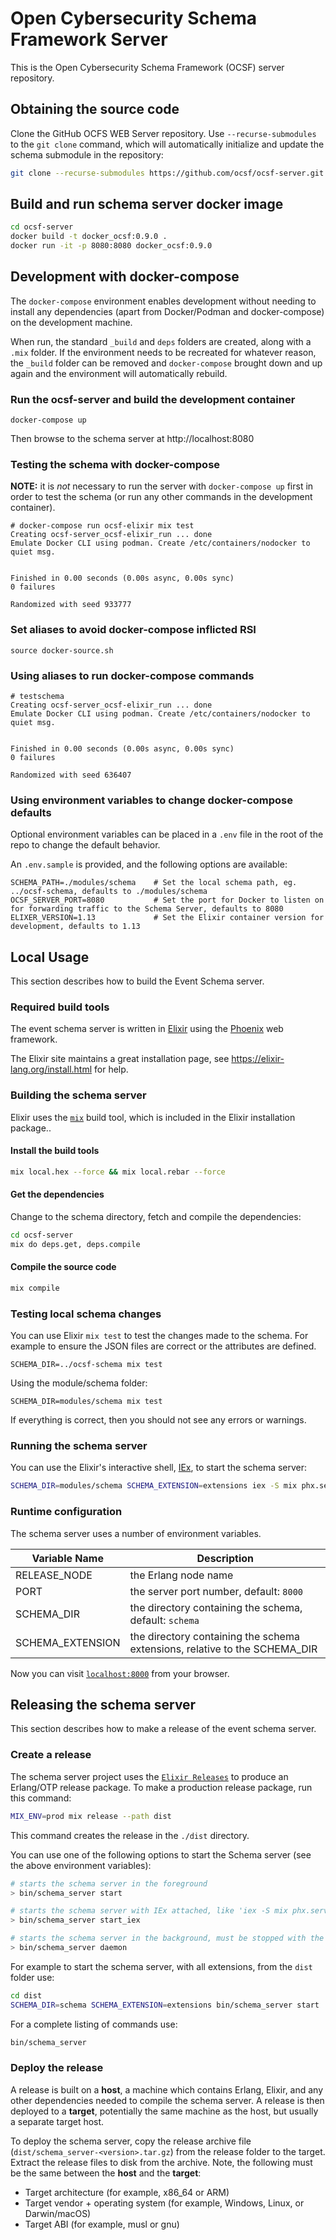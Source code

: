 # Open Cybersecurity Schema Framework Server

This is the Open Cybersecurity Schema Framework (OCSF) server repository.

## Obtaining the source code

Clone the GitHub OCFS WEB Server repository. Use `--recurse-submodules` to the `git clone` command, which will automatically initialize and update the schema submodule in the repository:

```bash
git clone --recurse-submodules https://github.com/ocsf/ocsf-server.git
```

## Build and run schema server docker image

```bash
cd ocsf-server
docker build -t docker_ocsf:0.9.0 .
docker run -it -p 8080:8080 docker_ocsf:0.9.0
```
## Development with docker-compose
The `docker-compose` environment enables development without needing to install any dependencies (apart from Docker/Podman and docker-compose) on the development machine.

When run, the standard `_build` and `deps` folders are created, along with a `.mix` folder. If the environment needs to be recreated for whatever reason, the `_build` folder can be removed and `docker-compose` brought down and up again and the environment will automatically rebuild.
### Run the ocsf-server and build the development container
```
docker-compose up
```
Then browse to the schema server at http://localhost:8080
### Testing the schema with docker-compose

**NOTE:** it is _not_ necessary to run the server with `docker-compose up` first in order to test the schema (or run any other commands in the development container).

```
# docker-compose run ocsf-elixir mix test 
Creating ocsf-server_ocsf-elixir_run ... done
Emulate Docker CLI using podman. Create /etc/containers/nodocker to quiet msg.


Finished in 0.00 seconds (0.00s async, 0.00s sync)
0 failures

Randomized with seed 933777
```
### Set aliases to avoid docker-compose inflicted RSI
```
source docker-source.sh
```
### Using aliases to run docker-compose commands

```
# testschema
Creating ocsf-server_ocsf-elixir_run ... done
Emulate Docker CLI using podman. Create /etc/containers/nodocker to quiet msg.


Finished in 0.00 seconds (0.00s async, 0.00s sync)
0 failures

Randomized with seed 636407
```
### Using environment variables to change docker-compose defaults
Optional environment variables can be placed in a `.env` file in the root of the repo to change the default behavior.

An `.env.sample` is provided, and the following options are available:
```
SCHEMA_PATH=./modules/schema    # Set the local schema path, eg. ../ocsf-schema, defaults to ./modules/schema
OCSF_SERVER_PORT=8080           # Set the port for Docker to listen on for forwarding traffic to the Schema Server, defaults to 8080
ELIXER_VERSION=1.13             # Set the Elixir container version for development, defaults to 1.13
```

## Local Usage

This section describes how to build the Event Schema server.

### Required build tools

The event schema server is written in [Elixir](https://elixir-lang.org) using the [Phoenix](https://phoenixframework.org/) web framework.

The Elixir site maintains a great installation page, see https://elixir-lang.org/install.html for help.

### Building the schema server

Elixir uses the [`mix`](https://hexdocs.pm/mix/Mix.html) build tool, which is included in the Elixir installation package..

#### Install the build tools

```bash
mix local.hex --force && mix local.rebar --force
```

#### Get the dependencies

Change to the schema directory, fetch and compile the dependencies:

```bash
cd ocsf-server
mix do deps.get, deps.compile
```

#### Compile the source code

```bash
mix compile
```

### Testing local schema changes

You can use Elixir `mix test` to test the changes made to the schema. For example to ensure the JSON files are correct or the attributes are defined.

```shell
SCHEMA_DIR=../ocsf-schema mix test
```

Using the module/schema folder:

```shell
SCHEMA_DIR=modules/schema mix test
```

If everything is correct, then you should not see any errors or warnings.

### Running the schema server

You can use the Elixir's interactive shell, [IEx](https://hexdocs.pm/iex/IEx.html), to start the schema server:

```bash
SCHEMA_DIR=modules/schema SCHEMA_EXTENSION=extensions iex -S mix phx.server
```

### Runtime configuration

The schema server uses a number of environment variables.

| Variable Name    | Description                                                                |
| ---------------- | -------------------------------------------------------------------------- |
| RELEASE_NODE     | the Erlang node name                                                       |
| PORT             | the server port number, default: `8000`                                    |
| SCHEMA_DIR       | the directory containing the schema, default: `schema`                     |
| SCHEMA_EXTENSION | the directory containing the schema extensions, relative to the SCHEMA_DIR |

Now you can visit [`localhost:8000`](http://localhost:8000) from your browser.

## Releasing the schema server

This section describes how to make a release of the event schema server.

### Create a release

The schema server project uses the [`Elixir Releases`](https://hexdocs.pm/mix/Mix.Tasks.Release.html) to produce an Erlang/OTP release package. To make a production release package, run this command:

```bash
MIX_ENV=prod mix release --path dist
```

This command creates the release in the `./dist` directory.

You can use one of the following options to start the Schema server (see the above environment variables):

```bash
# starts the schema server in the foreground
> bin/schema_server start

# starts the schema server with IEx attached, like 'iex -S mix phx.server'
> bin/schema_server start_iex

# starts the schema server in the background, must be stopped with the 'bin/schema_server stop' command
> bin/schema_server daemon
```

For example to start the schema server, with all extensions, from the `dist` folder use:

```bash
cd dist
SCHEMA_DIR=schema SCHEMA_EXTENSION=extensions bin/schema_server start
```

For a complete listing of commands use:

```bash
bin/schema_server
```

### Deploy the release

A release is built on a **host**, a machine which contains Erlang, Elixir, and any other dependencies needed to compile the schema server. A release is then deployed to a **target**, potentially the same machine as the host, but usually a separate target host.

To deploy the schema server, copy the release archive file (`dist/schema_server-<version>.tar.gz`) from the release folder to the target. Extract the release files to disk from the archive. Note, the following must be the same between the **host** and the **target**:

- Target architecture (for example, x86_64 or ARM)
- Target vendor + operating system (for example, Windows, Linux, or Darwin/macOS)
- Target ABI (for example, musl or gnu)
